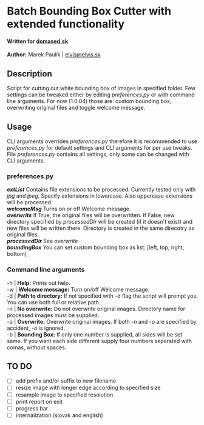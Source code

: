 # Batch Bounding Box Cutter with extended functionality
#### Written for [domased.sk](https://domased.sk/)
**Author:** Marek Paulík | elvis@elvis.sk

## Description
Script for cutting out white bounding box of images in specified folder.
Few settings can be tweaked either by editing _preferences.py_ or with command line arguments.
For now (1.0.04) those are: custom bounding box, overwriting original files and toggle welcome message.

## Usage
CLI arguments overrides _preferences.py_ therefore it is recommended to use _preferences.py_ for default settings and CLI arguments for per use tweaks.  
File _preferences.py_ contains all settings, only some can be changed with CLI arguments.

### preferences.py
***extList*** Contains file extensions to be processed. Currently tested only with _jpg_ and _jpeg_. Specify extensions in lowercase. Also uppercase extensions will be processed.<br>
***welcomeMsg*** Turns on or off Welcome message.<br>
***overwrite*** If True, the original files will be overwritten. If False, new directory specified by _processedDir_ will be created (if it doesn't exist) and new files will be written there. Directory is created in the same direcotry as original files.<br>
***processedDir*** See _overwrite_<br>
***boundingBox*** You can set custom bounding box as list: \[left, top, right, bottom\]

### Command line arguments
-h | **Help:** Prints out help.<br>
-w | **Welcome message:** Turn on/off Welcome message.<br>
-d | **Path to directory:** If not specified with -d flag the script will prompt you. You can use both full or relative path.<br>
-n | **No overwrite:** Do not overwrite original images. Directory name for processed images must be supplied.<br>
-o | **Overwrite:** Overwrite original images. If both _-n_ and _-o_ are specified by accident, _-o_ is ignored.<br>
-b | **Bounding Box:** If only one number is supplied, all sides will be set same. If you want each side different supply four numbers separated with comas, without spaces.

## TO DO
- [ ] add prefix and/or suffix to new filename
- [ ] resize image with longer edge according to specified size
- [ ] resample image to specified resolution
- [ ] print report on exit
- [ ] progress bar
- [ ] internalization (slovak and english)
